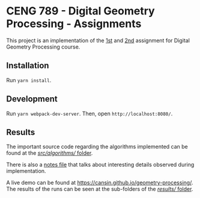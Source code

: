 # CENG 789 - Digital Geometry Processing - Assignments

This project is an implementation of the [1st](assignment1.pdf) and
[2nd](assignment2.pdf) assignment for Digital Geometry Processing course.

## Installation

Run `yarn install`.

## Development

Run `yarn webpack-dev-server`. Then, open `http://localhost:8080/`.

## Results

The important source code regarding the algorithms implemented can
be found at the [_src/algorithms/_ folder](src/algorithms).

There is also a [notes file](results/README.md) that talks about interesting
details observed during implementation.

A live demo can be found at https://cansin.github.io/geometry-processing/.
The results
of the runs can be seen at the sub-folders of the [_results/_ folder](results).
